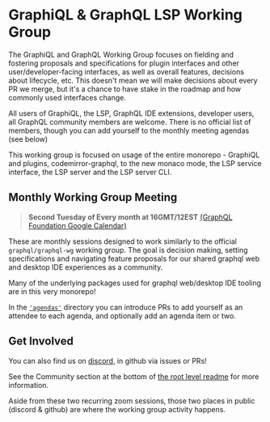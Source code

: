 # GraphiQL & GraphQL LSP Working Group

The GraphiQL and GraphQL Working Group focuses on fielding and fostering proposals and specifications for plugin interfaces and other user/developer-facing interfaces, as well as overall features, decisions about lifecycle, etc. This doesn't mean we will make decisions about every PR we merge, but it's a chance to have stake in the roadmap and how commonly used interfaces change.

All users of GraphiQL, the LSP, GraphQL IDE extensions, developer users, all GraphQL community members are welcome. There is no official list of members, though you can add yourself to the monthly meeting agendas (see below)

This working group is focused on usage of the entire monorepo - GraphiQL and plugins, codemirror-graphql, to the new monaco mode, the LSP service interface, the LSP server and the LSP server CLI.

## Monthly Working Group Meeting

> **Second Tuesday of Every month at 16GMT/12EST** [(GraphQL Foundation Google Calendar)](https://calendar.google.com/calendar/embed?src=linuxfoundation.org_ik79t9uuj2p32i3r203dgv5mo8@group.calendar.google.com)

These are monthly sessions designed to work similarly to the official `graphql/graphql-wg` working group. The goal is decision making, setting specifications and navigating feature proposals for our shared graphql web and desktop IDE experiences as a community.

Many of the underlying packages used for graphql web/desktop IDE tooling are in this very monorepo!

In the [`'agendas'`](/working-group/agendas) directory you can introduce PRs to add yourself as an attendee to each agenda, and optionally add an agenda item or two.

## Get Involved

You can also find us on [discord](https://discord.gg/NP5vbPeUFp), in github via issues or PRs!

See the Community section at the bottom of [the root level readme](../README.md) for more information.

Aside from these two recurring zoom sessions, those two places in public (discord & github) are where the working group activity happens.
